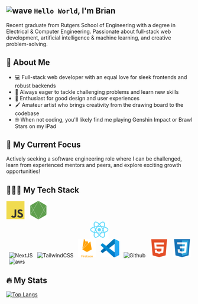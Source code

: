 ## <img src="https://user-images.githubusercontent.com/1303154/88677602-1635ba80-d120-11ea-84d8-d263ba5fc3c0.gif" width="24px" alt="wave">&nbsp;`Hello World`, I'm Brian

Recent graduate from Rutgers School of Engineering with a degree in Electrical & Computer Engineering. Passionate about full-stack web development, artificial intelligence & machine learning, and creative problem-solving.

## 🚀 About Me
* 💻 Full-stack web developer with an equal love for sleek frontends and robust backends
* 🧠 Always eager to tackle challenging problems and learn new skills
* 🎨 Enthusiast for good design and user experiences
* 🖌️ Amateur artist who brings creativity from the drawing board to the codebase
* 🤓 When not coding, you'll likely find me playing Genshin Impact or Brawl Stars on my iPad
  
## 🔭 My Current Focus
Actively seeking a software engineering role where I can be challenged, learn from experienced mentors and peers, and explore exciting growth opportunities!

## 🧑🏻‍💻 My Tech Stack
<!-- icon src links from https://devicon.dev/ !-->
<img  src="https://raw.githubusercontent.com/devicons/devicon/1119b9f84c0290e0f0b38982099a2bd027a48bf1/icons/javascript/javascript-original.svg" alt="JavaScript" width="50" height="50"/> &nbsp;
<img  src="https://raw.githubusercontent.com/devicons/devicon/1119b9f84c0290e0f0b38982099a2bd027a48bf1/icons/nodejs/nodejs-plain.svg" alt="NodeJS" width="50" height="50"/> &nbsp;
<img  src="https://raw.githubusercontent.com/devicons/devicon/1119b9f84c0290e0f0b38982099a2bd027a48bf1/icons/react/react-original.svg" alt="ReactJS" width="50" height="50" style="margin:0 auto; display:block;"/> &nbsp;
<img  src="https://github.com/CyrisXD/CyrisXD/raw/master/assets/NextJS.png" alt="NextJS"/> &nbsp; 
<img  src="https://github.com/CyrisXD/CyrisXD/raw/master/assets/TailwindCSS.png" alt="TailwindCSS"/> &nbsp;
<img  src="https://raw.githubusercontent.com/devicons/devicon/1119b9f84c0290e0f0b38982099a2bd027a48bf1/icons/firebase/firebase-plain-wordmark.svg" alt="Firebase" width="50" height="50"/> &nbsp;
<img  src="https://raw.githubusercontent.com/devicons/devicon/1119b9f84c0290e0f0b38982099a2bd027a48bf1/icons/vscode/vscode-original.svg" alt="VSCode" width="50" height="50"/> &nbsp;
<img  src="https://github.com/CyrisXD/CyrisXD/raw/master/assets/Github.png" alt="Github"/> &nbsp;
<img  src="https://raw.githubusercontent.com/devicons/devicon/1119b9f84c0290e0f0b38982099a2bd027a48bf1/icons/html5/html5-plain.svg" alt="HTML5" width="50" height="50"/> &nbsp;
<img  src="https://raw.githubusercontent.com/devicons/devicon/1119b9f84c0290e0f0b38982099a2bd027a48bf1/icons/css3/css3-original.svg" alt="CSS3" width="50" height="50"/>&nbsp;
<img src="https://cdn.jsdelivr.net/gh/devicons/devicon@latest/icons/amazonwebservices/amazonwebservices-plain-wordmark.svg" alt="aws" width="50" height="50"/>&nbsp;

<!-- for badges instead, refer to this repo: https://github.com/Ileriayo/markdown-badges?tab=readme-ov-file#markdown-badges !-->

<!-- refer to this repo: https://github.com/anuraghazra/github-readme-stats !-->
## 🔥 My Stats
[![Top Langs](https://github-readme-stats.vercel.app/api/top-langs/?username=brianhe1)](https://github.com/brianhe1/github-readme-stats)

<!--
**brianhe1/brianhe1** is a ✨ _special_ ✨ repository because its `README.md` (this file) appears on your GitHub profile.

Here are some ideas to get you started:

- 🔭 I’m currently working on ...
- 🌱 I’m currently learning ...
- 👯 I’m looking to collaborate on ...
- 🤔 I’m looking for help with ...
- 💬 Ask me about ...
- 📫 How to reach me: ...
- 😄 Pronouns: ...
- ⚡ Fun fact: ...
-->
